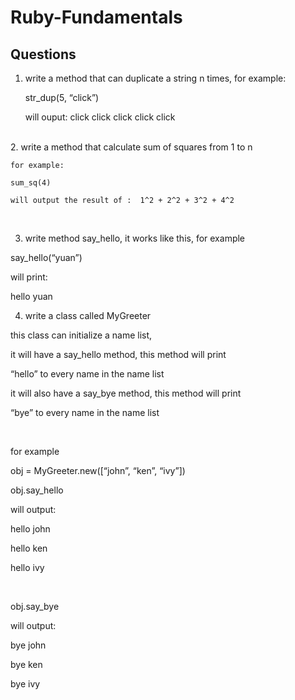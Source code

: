 # Ruby-Fundamentals
## Questions

1. write a method that can duplicate a string n times, for example:

    str_dup(5, “click”)

    will ouput:   click click click click click
 
<br />
2. write a method that calculate sum of squares from 1 to n

    for example:

    sum_sq(4)

    will output the result of :  1^2 + 2^2 + 3^2 + 4^2

<br />

3. write method say_hello, it works like this, for example

say_hello(“yuan”)

will print:

hello yuan
<br />


4. write a class called MyGreeter

this class can initialize a name list,

it will have a say_hello method, this method will print

“hello” to every name in the name list

it will also have a say_bye method, this method will print

“bye” to every name in the name list

 
<br />

for example

obj = MyGreeter.new([“john”, “ken”, “ivy”])
<br />


obj.say_hello

will output:

hello john

hello ken

hello ivy

<br />


obj.say_bye

will output:

bye john

bye ken

bye ivy